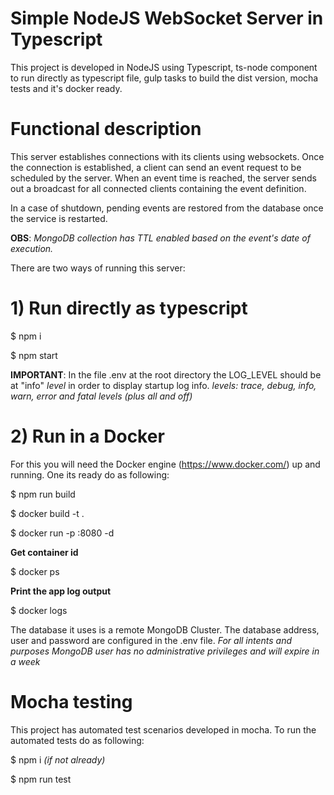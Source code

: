 # Simple NodeJS WebSocket Server in Typescript

This project is developed in NodeJS using Typescript, ts-node component to run directly as typescript file, gulp tasks to build the dist version, mocha tests and it's docker ready.

# Functional description
This server establishes connections with its clients using websockets. Once the connection is established, a client can send an event request to be scheduled by the server. When an event time is reached, the server sends out a broadcast for all connected clients containing the event definition.

In a case of shutdown, pending events are restored from the database once the service is restarted.

**OBS**: *MongoDB collection has TTL enabled based on the event's date of execution.*

There are two ways of running this server:

# 1) Run directly as typescript
$ npm i

$ npm start

**IMPORTANT**: In the file .env at the root directory the LOG_LEVEL should be at "info" *level* in order to display startup log info.
*levels: trace, debug, info, warn, error and fatal levels (plus all and off)*


# 2) Run in a Docker
For this you will need the Docker engine (https://www.docker.com/) up and running.
One its ready do as following:

$ npm run build

$ docker build -t <alias> .

$ docker run -p <an available local port>:8080 -d <alias>
  

**Get container id**

$ docker ps


**Print the app log output**

$ docker logs <container-id>
  

The database it uses is a remote MongoDB Cluster. The database address, user and password are configured in the .env file.
*For all intents and purposes MongoDB user has no administrative privileges and will expire in a week*

# Mocha testing
This project has automated test scenarios developed in mocha.
To run the automated tests do as following:

$ npm i *(if not already)*

$ npm run test
